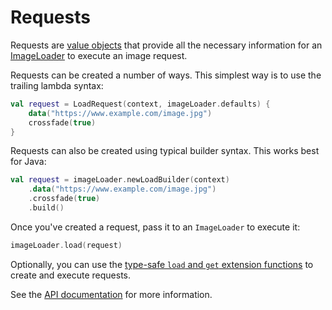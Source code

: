 # Requests

Requests are [value objects](https://publicobject.com/2019/06/10/value-objects-service-objects-and-glue/) that provide all the necessary information for an [ImageLoader](image_loaders.md) to execute an image request.

Requests can be created a number of ways. This simplest way is to use the trailing lambda syntax:

```kotlin
val request = LoadRequest(context, imageLoader.defaults) {
    data("https://www.example.com/image.jpg")
    crossfade(true)
}
```

Requests can also be created using typical builder syntax. This works best for Java:

```kotlin
val request = imageLoader.newLoadBuilder(context)
    .data("https://www.example.com/image.jpg")
    .crossfade(true)
    .build()
```

Once you've created a request, pass it to an `ImageLoader` to execute it:

```kotlin
imageLoader.load(request)
```

Optionally, you can use the [type-safe `load` and `get` extension functions](../getting_started/#extension-functions) to create and execute requests.

See the [API documentation](../api/coil-base/coil.request/-request/) for more information.
